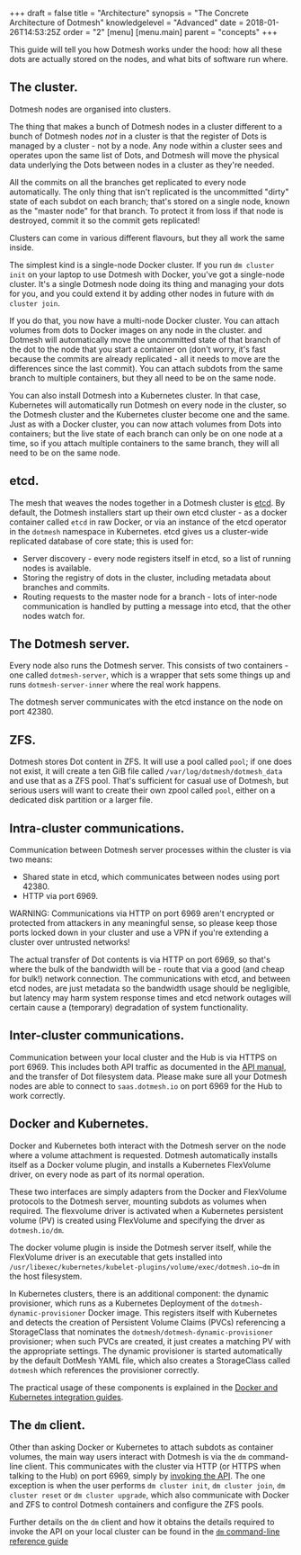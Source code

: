 +++
draft = false
title = "Architecture"
synopsis = "The Concrete Architecture of Dotmesh"
knowledgelevel = "Advanced"
date = 2018-01-26T14:53:25Z
order = "2"
[menu]
  [menu.main]
    parent = "concepts"
+++

This guide will tell you how Dotmesh works under the hood: how all
these dots are actually stored on the nodes, and what bits of software
run where.

## The cluster.

Dotmesh nodes are organised into clusters.

The thing that makes a bunch of Dotmesh nodes in a cluster different
to a bunch of Dotmesh nodes *not* in a cluster is that the register of
Dots is managed by a cluster - not by a node. Any node within a
cluster sees and operates upon the same list of Dots, and Dotmesh will
move the physical data underlying the Dots between nodes in a cluster
as they're needed.

All the commits on all the branches get replicated to every node
automatically. The only thing that isn't replicated is the uncommitted
"dirty" state of each subdot on each branch; that's stored on a single
node, known as the "master node" for that branch. To protect it from
loss if that node is destroyed, commit it so the commit gets
replicated!

Clusters can  come in various  different flavours, but they  all work
the same inside.

The simplest kind is a single-node Docker cluster. If you run `dm
cluster init` on your laptop to use Dotmesh with Docker, you've got a
single-node cluster. It's a single Dotmesh node doing its thing and
managing your dots for you, and you could extend it by adding other
nodes in future with `dm cluster join`.

If you do that, you now have a multi-node Docker cluster. You can
attach volumes from dots to Docker images on any node in the
cluster. and Dotmesh will automatically move the uncommitted state of
that branch of the dot to the node that you start a container on
(don't worry, it's fast because the commits are already replicated -
all it needs to move are the differences since the last commit). You
can attach subdots from the same branch to multiple containers, but
they all need to be on the same node.

You can also install Dotmesh into a Kubernetes cluster. In that case,
Kubernetes will automatically run Dotmesh on every node in the
cluster, so the Dotmesh cluster and the Kubernetes cluster become one
and the same. Just as with a Docker cluster, you can now attach
volumes from Dots into containers; but the live state of each branch
can only be on one node at a time, so if you attach multiple
containers to the same branch, they will all need to be on the same
node.

## etcd.

The mesh that weaves the nodes together in a Dotmesh cluster is
[etcd](https://coreos.com/etcd/). By default, the Dotmesh installers
start up their own etcd cluster - as a docker container called `etcd`
in raw Docker, or via an instance of the etcd operator in the
`dotmesh` namespace in Kubernetes. etcd gives us a cluster-wide
replicated database of core state; this is used for:

 * Server discovery - every node registers itself in etcd, so a list
   of running nodes is available.
 * Storing the registry of dots in the cluster, including metadata
   about branches and commits.
 * Routing requests to the master node for a branch - lots of
   inter-node communication is handled by putting a message into etcd,
   that the other nodes watch for.

## The Dotmesh server.

Every node also runs the Dotmesh server. This consists of two
containers - one called `dotmesh-server`, which is a wrapper that sets
some things up and runs `dotmesh-server-inner` where the real work
happens.

The dotmesh server communicates with the etcd instance on the node on
port 42380.

## ZFS.

Dotmesh stores Dot content in ZFS. It will use a pool called `pool`;
if one does not exist, it will create a ten GiB file called
`/var/log/dotmesh/dotmesh_data` and use that as a ZFS pool. That's
sufficient for casual use of Dotmesh, but serious users will want to
create their own zpool called `pool`, either on a dedicated disk
partition or a larger file.

## Intra-cluster communications.

Communication between Dotmesh server processes within the cluster is
via two means:

 * Shared state in etcd, which communicates between nodes using port
   42380.
 * HTTP via port 6969.

<div class="alert alertNotice"><p>WARNING: Communications via HTTP on
port 6969 aren't encrypted or protected from attackers in any
meaningful sense, so please keep those ports locked down in your
cluster and use a VPN if you're extending a cluster over untrusted
networks!</p></div>

The actual transfer of Dot contents is via HTTP on port 6969, so
that's where the bulk of the bandwidth will be - route that via a good
(and cheap for bulk!) network connection. The communications with
etcd, and between etcd nodes, are just metadata so the bandwidth usage
should be negligible, but latency may harm system response times and
etcd network outages will certain cause a (temporary) degradation of
system functionality.

## Inter-cluster communications.

Communication between your local cluster and the Hub is via HTTPS on
port 6969. This includes both API traffic as documented in the [API
manual](../../references/api/), and the transfer of Dot filesystem
data. Please make sure all your Dotmesh nodes are able to connect to
`saas.dotmesh.io` on port 6969 for the Hub to work correctly.

## Docker and Kubernetes.

Docker and Kubernetes both interact with the Dotmesh server on the
node where a volume attachment is requested. Dotmesh automatically
installs itself as a Docker volume plugin, and installs a Kubernetes
FlexVolume driver, on every node as part of its normal operation.

These two interfaces are simply adapters from the Docker and
FlexVolume protocols to the Dotmesh server, mounting subdots as
volumes when required. The flexvolume driver is activated when a
Kubernetes persistent volume (PV) is created using FlexVolume and
specifying the drver as `dotmesh.io/dm`.

The docker volume plugin is inside the Dotmesh server itself, while
the FlexVolume driver is an executable that gets installed into
`/usr/libexec/kubernetes/kubelet-plugins/volume/exec/dotmesh.io~dm` in
the host filesystem.

In Kubernetes clusters, there is an additional component: the dynamic
provisioner, which runs as a Kubernetes Deployment of the
`dotmesh-dynamic-provisioner` Docker image. This registers itself with
Kubernetes and detects the creation of Persistent Volume Claims (PVCs)
referencing a StorageClass that nominates the
`dotmesh/dotmesh-dynamic-provisioner` provisioner; when such PVCs are
created, it just creates a matching PV with the appropriate
settings. The dynamic provisioner is started automatically by the
default DotMesh YAML file, which also creates a StorageClass called
`dotmesh` which references the provisioner correctly.

The practical usage of these components is explained in the [Docker and
Kubernetes integration guides](/install-setup/).

## The `dm` client.

Other than asking Docker or Kubernetes to attach subdots as container
volumes, the main way users interact with Dotmesh is via the `dm`
command-line client. This communicates with the cluster via HTTP (or
HTTPS when talking to the Hub) on port 6969, simply by [invoking the
API](../../references/api/). The one exception is when the user performs
`dm cluster init`, `dm cluster join`, `dm cluster reset` or `dm
cluster upgrade`, which also communicate with Docker and ZFS to
control Dotmesh containers and configure the ZFS pools.

Further details on the `dm` client and how it obtains the details required to invoke the API on your local cluster can be found in the [`dm` command-line reference guide](../../references/cli/)
